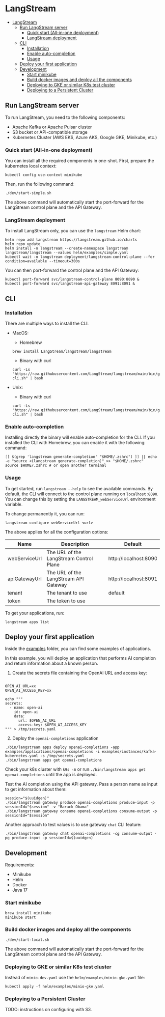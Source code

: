 # LangStream


* [LangStream](#langstream)
  * [Run LangStream server](#run-langstream-server)
    * [Quick start (All-in-one deployment)](#quick-start-all-in-one-deployment)
    * [LangStream deployment](#langstream-deployment)
  * [CLI](#cli)
    * [Installation](#installation)
    * [Enable auto-completion](#enable-auto-completion)
    * [Usage](#usage)
  * [Deploy your first application](#deploy-your-first-application)
  * [Development](#development)
    * [Start minikube](#start-minikube)
    * [Build docker images and deploy all the components](#build-docker-images-and-deploy-all-the-components)
    * [Deploying to GKE or similar K8s test cluster](#deploying-to-gke-or-similar-k8s-test-cluster)
    * [Deploying to a Persistent Cluster](#deploying-to-a-persistent-cluster)

## Run LangStream server
To run LangStream, you need to the following components:
- Apache Kafka or Apache Pulsar cluster
- S3 bucket or API-compatible storage
- Kubernetes Cluster (AWS EKS, Azure AKS, Google GKE, Minikube, etc.)

### Quick start (All-in-one deployment)

You can install all the required components in one-shot.
First, prepare the kubernetes local context:

```
kubectl config use-context minikube
```

Then, run the following command:

```
./dev/start-simple.sh
```

The above command will automatically start the port-forward for the LangStream control plane and the API Gateway.

### LangStream deployment
To install LangStream only, you can use the `langstream` Helm chart:

```
helm repo add langstream https://langstream.github.io/charts
helm repo update
helm install -n langstream --create-namespace langstream langstream/langstream --values helm/examples/simple.yaml
kubectl wait -n langstream deployment/langstream-control-plane --for condition=available --timeout=300s
```

You can then port-forward the control plane and the API Gateway:

```
kubectl port-forward svc/langstream-control-plane 8090:8090 &
kubectl port-forward svc/langstream-api-gateway 8091:8091 &
```



## CLI

### Installation
There are multiple ways to install the CLI.

- MacOS:
  - Homebrew
  ```
  brew install LangStream/langstream/langstream
  ```
  - Binary with curl
  ```
  curl -Ls "https://raw.githubusercontent.com/LangStream/langstream/main/bin/get-cli.sh" | bash
  ```  

- Unix:
  - Binary with curl
  ```
  curl -Ls "https://raw.githubusercontent.com/LangStream/langstream/main/bin/get-cli.sh" | bash
  ```  

### Enable auto-completion
Installing directly the binary will enable auto-completion for the CLI. If you installed the CLI with Homebrew, you can enable it with the following command:
```
[[ $(grep 'langstream generate-completion' "$HOME/.zshrc") ]] || echo -e "source <(langstream generate-completion)" >> "$HOME/.zshrc"
source $HOME/.zshrc # or open another terminal
```

### Usage
To get started, run `langstream --help` to see the available commands.
By default, the CLI will connect to the control plane running on `localhost:8090`. You can change this by setting the `LANGSTREAM_webServiceUrl` environment variable.

To change permanently it, you can run:
```
langstream configure webServiceUrl <url>
```

The above applies for all the configuration options:

| Name          | Description                             | Default               |
|---------------|-----------------------------------------|-----------------------|
| webServiceUrl | The URL of the LangStream Control Plane | http://localhost:8090 |
| apiGatewayUrl | The URL of the LangStream API Gateway   | http://localhost:8091 |
| tenant        | The tenant to use                       | default               |
| token         | The token to use                        |                       |

To get your applications, run:
```
langstream apps list
```

## Deploy your first application

Inside the [examples](./examples) folder, you can find some examples of applications.

In this example, you will deploy an application that performs AI completion and return information about a known person.

1. Create the secrets file containing the OpenAI URL and access key:
```

OPEN_AI_URL=xx
OPEN_AI_ACCESS_KEY=xx

echo """
secrets:
  - name: open-ai
    id: open-ai
    data:
      url: $OPEN_AI_URL
      access-key: $OPEN_AI_ACCESS_KEY
""" > /tmp/secrets.yaml
```

2. Deploy the `openai-completions` application

```
./bin/langstream apps deploy openai-completions -app examples/applications/openai-completions -i examples/instances/kafka-kubernetes.yaml -s /tmp/secrets.yaml
./bin/langstream apps get openai-completions
```

Check your k8s cluster with `k9s -A` or run `./bin/langstream apps get openai-completions` until the app is deployed.

Test the AI completion using the API gateway. Pass a person name as input to get information about them:
```
session="$(uuidgen)"
./bin/langstream gateway produce openai-completions produce-input -p sessionId="$session" -v "Barack Obama"
./bin/langstream gateway consume openai-completions consume-output -p sessionId="$session"
```

Another approach to test values is to use gateway `chat` CLI feature:
```
./bin/langstream gateway chat openai-completions -cg consume-output -pg produce-input -p sessionId=$(uuidgen)
```

## Development

Requirements:
- Minikube
- Helm
- Docker
- Java 17

### Start minikube
  
```
brew install minikube
minikube start
```

### Build docker images and deploy all the components
```
./dev/start-local.sh
```

The above command will automatically start the port-forward for the LangStream control plane and the API Gateway.


### Deploying to GKE or similar K8s test cluster

Instead of `minio-dev.yaml` use the `helm/examples/minio-gke.yaml` file:

```
kubectl apply -f helm/examples/minio-gke.yaml
```

### Deploying to a Persistent Cluster

TODO: instructions on configuring with S3.
